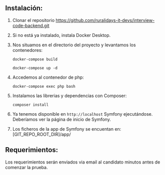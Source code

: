 Instalación:
------------

1. Clonar el repositorio https://github.com/ruralidays-it-devs/interview-code-backend.git

2. Si no está ya instalado, instala Docker Desktop.

3. Nos situamos en el directorio del proyecto y levantamos los contenedores:

    `docker-compose build`

    `docker-compose up -d`

4. Accedemos al contenedor de php:

    `docker-compose exec php bash`

5. Instalamos las librerias y dependencias con Composer:

    `composer install`

6. Ya tenemos disponible en `http://localhost` Symfony ejecutándose. Deberíamos ver la página de inicio de Symfony.

7. Los ficheros de la app de Symfony se encuentan en:
    [GIT_REPO_ROOT_DIR]/app/
    

Requerimientos:
---------------

Los requerimientos serán enviados via email al candidato minutos antes de comenzar la prueba.

